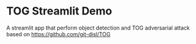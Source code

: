 # TOG Streamlit Demo
A streamlit app that perform object detection and TOG adversarial attack based on https://github.com/git-disl/TOG 
